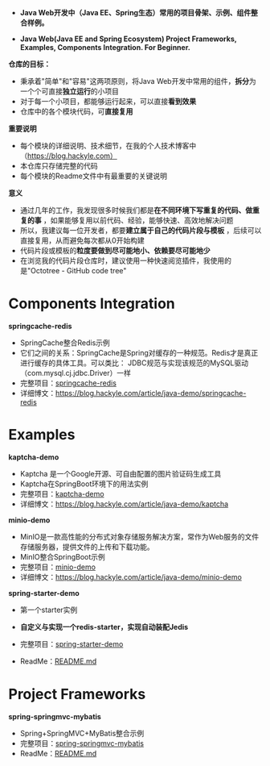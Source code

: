 - **Java Web开发中（Java EE、Spring生态）常用的项目骨架、示例、组件整合样例。**

- **Java Web(Java EE and Spring Ecosystem) Project Frameworks, Examples, Components Integration. For Beginner.**

**仓库的目标：**

- 秉承着"简单"和"容易"这两项原则，将Java Web开发中常用的组件，**拆分**为一个个可直接**独立运行**的小项目
- 对于每一个小项目，都能够运行起来，可以直接**看到效果**
- 仓库中的各个模块代码，可**直接复用**

**重要说明**

- 每个模块的详细说明、技术细节，在我的个人技术博客中（https://blog.hackyle.com）
- 本仓库只存储完整的代码
- 每个模块的Readme文件中有最重要的关键说明

**意义**

- 通过几年的工作，我发现很多时候我们都是**在不同环境下写重复的代码、做重复的事** ，如果能够复用以前代码、经验，能够快速、高效地解决问题
- 所以，我建议每一位开发者，都要**建立属于自己的代码片段与模板** ，后续可以直接复用，从而避免每次都从0开始构建
- 代码片段或模板的**粒度要做到尽可能地小、依赖要尽可能地少**
- 在浏览我的代码片段仓库时，建议使用一种快速阅览插件，我使用的是"Octotree - GitHub code tree"



# Components Integration



**springcache-redis**

- SpringCache整合Redis示例
- 它们之间的关系：SpringCache是Spring对缓存的一种规范。Redis才是真正进行缓存的具体工具。可以类比： JDBC规范与实现该规范的MySQL驱动（com.mysql.cj.jdbc.Driver）一样
- 完整项目：[springcache-redis](./ComponentsIntegration/springcache-redis)
- 详细博文：https://blog.hackyle.com/article/java-demo/springcache-redis



# Examples

**kaptcha-demo**

- Kaptcha 是一个Google开源、可自由配置的图片验证码生成工具
- Kaptcha在SpringBoot环境下的用法实例
- 完整项目：[kaptcha-demo](./Examples/kaptcha-demo)
- 详细博文：https://blog.hackyle.com/article/java-demo/kaptcha

**minio-demo**

- MinIO是一款高性能的分布式对象存储服务解决方案，常作为Web服务的文件存储服务器，提供文件的上传和下载功能。
- MinIO整合SpringBoot示例
- 完整项目：[minio-demo](./Examples/minio-demo)
- 详细博文：https://blog.hackyle.com/article/java-demo/minio-demo

**spring-starter-demo**

- 第一个starter实例

- **自定义与实现一个redis-starter，实现自动装配Jedis**
- 完整项目：[spring-starter-demo](./Examples/spring-starter-demo)
- ReadMe：[README.md](./Examples/spring-starter-demo/README.md)



# Project Frameworks



**spring-springmvc-mybatis**

- Spring+SpringMVC+MyBatis整合示例
- 完整项目：[spring-springmvc-mybatis](./ProjectFrameworks/spring-springmvc-mybatis)
- ReadMe：[README.md](./ProjectFrameworks/spring-springmvc-mybatis/README.md)

